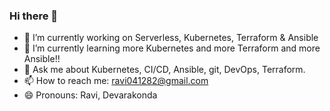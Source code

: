 ### Hi there 👋
- 🔭 I’m currently working on Serverless, Kubernetes, Terraform & Ansible
- 🌱 I’m currently learning more Kubernetes and more Terraform and more Ansible!!
- 💬 Ask me about Kubernetes, CI/CD, Ansible, git, DevOps, Terraform.
- 📫 How to reach me: ravi041282@gmail.com 
- 😄 Pronouns: Ravi, Devarakonda

<!--
**ravi-devarakonda/ravi-devarakonda** is a ✨ _special_ ✨ repository because its `README.md` (this file) appears on your GitHub profile.

Here are some ideas to get you started:

- 🔭 I’m currently working on Serverless, Kubernetes & Terraform
- 🌱 I’m currently learning more Kubernetes and more Terraform
- 💬 Ask me about anything
- 📫 How to reach me: ravi041282@gmail.com 
- 😄 Pronouns: Ravi, Devarakonda

-->
